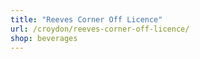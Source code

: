 ```yaml
---
title: "Reeves Corner Off Licence"
url: /croydon/reeves-corner-off-licence/
shop: beverages
---
```

